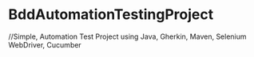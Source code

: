 # BddAutomationTestingProject
//Simple, Automation Test Project using Java, Gherkin, Maven, Selenium WebDriver, Cucumber
